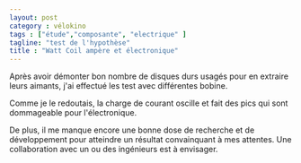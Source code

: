 ```yaml
---
layout: post  
category : vélokino  
tags : ["étude","composante", "electrique" ]  
tagline: "test de l'hypothèse"  
title : "Watt Coil ampère et électronique"
---
```


Après avoir démonter bon nombre de disques durs usagés pour en extraire leurs aimants,  j'ai effectué les test avec différentes bobine.

Comme je le redoutais,  la charge de courant oscille et fait des pics qui sont dommageable pour l'électronique.

De plus,  il me manque encore une bonne dose de recherche et de développement pour atteindre un résultat convainquant à mes attentes.  Une collaboration avec un ou des ingénieurs est à envisager.

